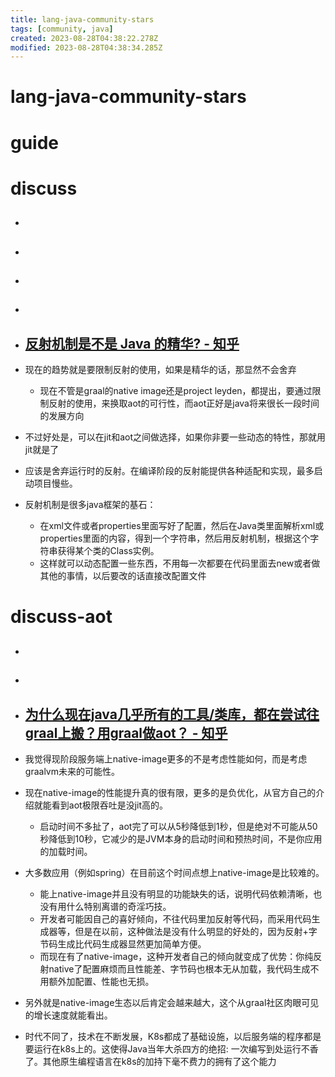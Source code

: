 ```yaml
---
title: lang-java-community-stars
tags: [community, java]
created: 2023-08-28T04:38:22.278Z
modified: 2023-08-28T04:38:34.285Z
---
```


# lang-java-community-stars

# guide

# discuss
- ## 

- ## 

- ## 

- ## 

- ## [反射机制是不是 Java 的精华? - 知乎](https://www.zhihu.com/question/534659443/answer/2505875024)
- 现在的趋势就是要限制反射的使用，如果是精华的话，那显然不会舍弃
  - 现在不管是graal的native image还是project leyden，都提出，要通过限制反射的使用，来换取aot的可行性，而aot正好是java将来很长一段时间的发展方向
- 不过好处是，可以在jit和aot之间做选择，如果你非要一些动态的特性，那就用jit就是了
- 应该是舍弃运行时的反射。在编译阶段的反射能提供各种适配和实现，最多启动项目慢些。

- 反射机制是很多java框架的基石：
  - 在xml文件或者properties里面写好了配置，然后在Java类里面解析xml或properties里面的内容，得到一个字符串，然后用反射机制，根据这个字符串获得某个类的Class实例。
  - 这样就可以动态配置一些东西，不用每一次都要在代码里面去new或者做其他的事情，以后要改的话直接改配置文件
# discuss-aot
- ## 

- ## 

- ## [为什么现在java几乎所有的工具/类库，都在尝试往graal上搬？用graal做aot？ - 知乎](https://www.zhihu.com/question/486452665/answer/2122594108)
- 我觉得现阶段服务端上native-image更多的不是考虑性能如何，而是考虑graalvm未来的可能性。

- 现在native-image的性能提升真的很有限，更多的是负优化，从官方自己的介绍就能看到aot极限吞吐是没jit高的。
  - 启动时间不多扯了，aot完了可以从5秒降低到1秒，但是绝对不可能从50秒降低到10秒，它减少的是JVM本身的启动时间和预热时间，不是你应用的加载时间。

- 大多数应用（例如spring）在目前这个时间点想上native-image是比较难的。
  - 能上native-image并且没有明显的功能缺失的话，说明代码依赖清晰，也没有用什么特别离谱的奇淫巧技。
  - 开发者可能因自己的喜好倾向，不往代码里加反射等代码，而采用代码生成器等，但是在以前，这种做法是没有什么明显的好处的，因为反射+字节码生成比代码生成器显然更加简单方便。
  - 而现在有了native-image，这种开发者自己的倾向就变成了优势：你纯反射native了配置麻烦而且性能差、字节码也根本无从加载，我代码生成不用额外加配置、性能也无损。

- 另外就是native-image生态以后肯定会越来越大，这个从graal社区肉眼可见的增长速度就能看出。

- 时代不同了，技术在不断发展，K8s都成了基础设施，以后服务端的程序都是要运行在k8s上的。这使得Java当年大杀四方的绝招: 一次编写到处运行不香了。其他原生编程语言在k8s的加持下毫不费力的拥有了这个能力
